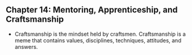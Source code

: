 ## Chapter 14: Mentoring, Apprenticeship, and Craftsmanship

- Craftsmanship is the mindset held by craftsmen. Craftsmanship is a meme that contains values, disciplines, techniques, attitudes, and answers.